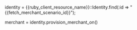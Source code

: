 identity = {{ruby_client_resource_name}}::Identity.find(:id => "{{fetch_merchant_scenario_id}}");

merchant = identity.provision_merchant_on()